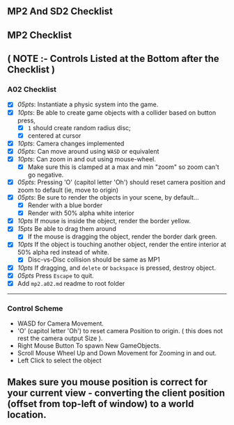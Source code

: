 MP2 And SD2 Checklist
------

## MP2 Checklist
**( NOTE :- Controls Listed at the Bottom after the Checklist )**
------

### A02 Checklist

- [x] *05pts*: Instantiate a physic system into the game.
- [x] *10pts*: Be able to create game objects with a collider based on button press,
    - [x] `1` should create random radius disc;
    - [x] centered at cursor
- [x] *10pts*: Camera changes implemented
- [x] *05pts*: Can move around using `WASD` or equivalent
- [x] *10pts*: Can zoom in and out using mouse-wheel.
    - [x] Make sure this is clamped at a max and min "zoom" so zoom can't go negative.
- [x] *05pts*: Pressing 'O' (capitol letter 'Oh') should reset camera position and zoom to default (ie, move to origin)
- [x] *05pts*: Be sure to render the objects in your scene, by default...
    - [x] Render with a blue border
    - [x] Render with 50% alpha white interior
- [x] *10pts* If mouse is inside the object, render the border yellow.
- [x] *15pts* Be able to drag them around
    - [x] If the mouse is dragging the object, render the border dark green.
- [x] *10pts* If the object is touching another object, render the entire interior at 50% alpha red instead of white.
    - [x] Disc-vs-Disc collision should be same as MP1
- [x] *10pts* If dragging, and `delete` or `backspace` is pressed, destroy object.
- [x] *05pts* Press `Escape` to quit.
- [x] Add `mp2.a02.md` readme to root folder
------

### Control Scheme

- WASD for Camera Movement.
- 'O' (capitol letter 'Oh') to reset camera Position to origin. ( this does not rest the camera output Size ).
- Right Mouse Button To spawn New GameObjects.
- Scroll Mouse Wheel Up and Down Movement for Zooming in and out.
- Left Click to select the object



Makes sure you mouse position is correct for your current view - converting the client position (offset from top-left of window) to a world location.
------
